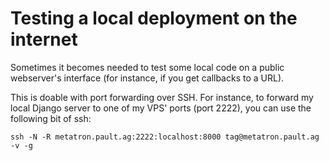 # Testing a local deployment on the internet

Sometimes it becomes needed to test some local code on a public webserver's
interface (for instance, if you get callbacks to a URL).

This is doable with port forwarding over SSH. For instance, to forward my local
Django server to one of my VPS' ports (port 2222), you can use the following
bit of ssh:

    ssh -N -R metatron.pault.ag:2222:localhost:8000 tag@metatron.pault.ag -v -g
